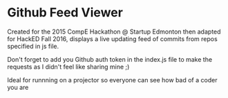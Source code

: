 # Github Feed Viewer
Created for the 2015 CompE Hackathon @ Startup Edmonton then adapted for HackED Fall 2016, displays a live updating feed of commits from repos specified in js file. 

Don't forget to add you Github auth token in the index.js file to make the requests as I didn't feel like sharing mine ;)

Ideal for runnning on a projector so everyone can see how bad of a coder you are
